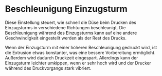 Beschleunigung Einzugsturm
====
Diese Einstellung steuert, wie schnell die Düse beim Drucken des Einzugsturms in verschiedene Richtungen beschleunigt. Die Beschleunigung während des Einzugsturms kann auf eine andere Geschwindigkeit eingestellt werden als der Rest des Drucks.

Wenn der Einzugsturm mit einer höheren Beschleunigung gedruckt wird, ist die Extrusion etwas konstanter, was eine bessere Vorbereitung ermöglicht. Außerdem wird dadurch Druckzeit eingespart. Allerdings kann der Einzugsturm leichter umkippen, wenn er sehr hoch wird und der Drucker während des Druckvorgangs stark vibriert.

<!--if cura_version <= 4.1:Die Beschleunigung des Einzugsturms hat eine erhebliche Auswirkung, wenn der [eckige Einzugsturm](../dual/prime_tower_circular.md) verwendet wird, da hier tatsächlich Kurven gefahren werden müssen. Bei einem runden Einzugsturm ist die Auswirkung dieser Beschleunigungseinstellung vernachlässigbar, da die gesamte Beschleunigung durch die Ruckeinstellung aufgefangen wird.-->